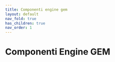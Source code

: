 ```yaml
---
title: Componenti engine gem
layout: default
nav_fold: true 
has_children: true
nav_order: 1
---
```


# Componenti Engine GEM

